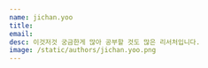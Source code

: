 ```yaml
---
name: jichan.yoo
title:
email:
desc: 이것저것 궁금한게 많아 공부할 것도 많은 리서처입니다.
image: /static/authors/jichan.yoo.png
---
```


